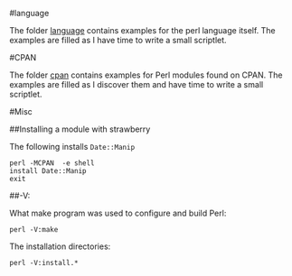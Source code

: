 #language

The folder [language](https://github.com/ReneNyffenegger/development_misc/tree/master/perl/language#readme) contains examples for the perl language itself. The examples are filled as
I have time to write a small scriptlet.

#CPAN

The folder [cpan](https://github.com/ReneNyffenegger/development_misc/tree/master/perl/cpan#readme) contains examples for Perl modules found on CPAN. The examples are filled as 
I discover them and have time to write a small scriptlet.

#Misc

##Installing a module with strawberry

The following installs `Date::Manip`

    perl -MCPAN  -e shell
    install Date::Manip
    exit

##-V:

What make program was used to configure and build Perl:

    perl -V:make

The installation directories:

    perl -V:install.*
